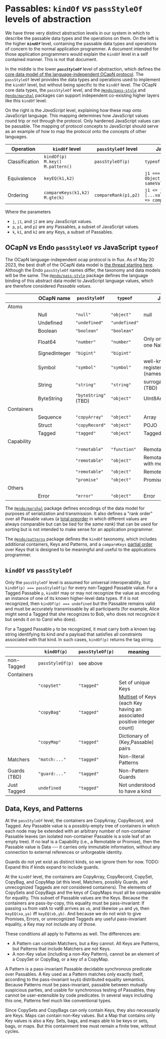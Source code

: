 # Passables: `kindOf`  *vs* `passStyleOf` levels of abstraction

We have three very distinct abstraction levels in our system in which to describe the passable data types and the operations on them. On the left is the higher ***`kindOf`*** level, containing the passable data types and operations of concern to the normal application programmer. A document intended for those application programmers would explain the `kindOf` level in a self contained manner. This is not that document.

In the middle is the lower ***`passStyleOf`*** level of abstraction, which defines the [core data model of the language-independent OCapN protocol]((https://github.com/ocapn/ocapn/issues/5#issuecomment-1549012122)). The `passStyleOf` level provides the data types and operations used to implement the `kindOf` level, but without being specific to the `kindOf` level. The OCapN core data types, the `passStyleOf` level, and the [`@endo/pass-style`](https://www.npmjs.com/package/@endo/pass-style) and [`@endo/marshal`](https://www.npmjs.com/package/@endo/marshal) packages can support independent co-existing higher layers like this `kindOf` level.

On the right is the *JavaScript* level, explaining how these map onto JavaScript language. This mapping determines how JavaScript values round trip or not through the protocol. Only hardened JavaScript values can be passable. The mapping of protocol concepts to JavaScript should serve as an example of how to map the protocol onto the concepts of other languages.

| Operation      | `kindOf` level                            | `passStyleOf` level  | JavaScript level                                            |
| -------------- | ----------------------------------------- | -------------------- | ----------------------------------------------------------- |
| Classification | `kindOf(p)`<br>`M.key()`<br>`M.pattern()` | `passStyleOf(p)`     | `typeof j`                                                  |
| Equivalence    | `keyEQ(k1,k2)`                            |                      | `j1 === j2`<br>`Object.is(j1,j2)`<br>`sameValueZero(j1,j2)` |
| Ordering       | `compareKeys(k1,k2)`<br>`M.gte(k)`        | `compareRank(p1,p2)` | `j1 <= j2`<br>`[...values].sort((j1,j2) => compare(j1,j2))` |

Where the parameters
   * `j`, `j1`, and `j2` are any JavaScript values.
   * `p`, `p1`, and `p2` are any Passables, a subset of JavaScript values.
   * `k`, `k1`, and `k2` are any Keys, a subset of Passables.


## OCapN *vs* Endo `passStyleOf` *vs* JavaScript `typeof`

The OCapN language-independent ocap protocol is in flux. As of May 20 2023, the best draft of the OCapN data model is [the thread starting here](https://github.com/ocapn/ocapn/issues/5#issuecomment-1549012122). Although the Endo `passStyleOf` names differ, the taxonomy and data models will be the same. The [`@endo/pass-style`](https://www.npmjs.com/package/@endo/pass-style) package defines the language binding of this abstract data model to JavaScript language values, which are therefore considered *Passable values*.

|            | OCapN name    | `passStyleOf`        | `typeof`      | JS notes                      |
|------------|---------------|----------------------|---------------|-------------------------------|
| Atoms      |               |                      |               |                               |
|            | Null          | `"null"`             | `"object"`    | null                          |
|            | Undefined     | `"undefined"`        | `"undefined"` |                               |
|            | Boolean       | `"boolean"`          | `"boolean"`   |                               |
|            | Float64       | `"number"`           | `"number"`    | Only one zero, only one NaN   |
|            | SignedInteger | `"bigint"`           | `"bigint"`    |                               |
|            | Symbol        | `"symbol"`           | `"symbol"`    | well-known & registered only (names TBD) |
|            | String        | `"string"`           | `"string"`    | surrogate confusion (TBD)     |
|            | ByteString    | `"byteString"` (TBD) | `"object"`    | UInt8Array (TBD)              |
| Containers |               |                      |               |                               |
|            | Sequence      | `"copyArray"`        | `"object"`    | Array                         |
|            | Struct        | `"copyRecord"`       | `"object"`    | POJO                          |
|            | Tagged        | `"tagged"`           | `"object"`    | Tagged/CopyTagged             |
| Capability |               |                      |               |                               |
|            |               | `"remotable"`        | `"function"`  | Remotable function            |
|            |               | `"remotable"`        | `"object"`    | Remotable object with methods |
|            |               | `"remotable"`        | `"object"`    | Remote Presence               |
|            |               | `"promise"`          | `"object"`    | Promise                       |
| Others     |               |                      |               |                               |
|            | Error         | `"error"`            | `"object"`    | Error                         |

The [`@endo/marshal`](https://www.npmjs.com/package/@endo/marshal) package defines encodings of the data model for purposes of serialization and transmission.
It also defines a "rank order" over all Passable values (a [total preorder](https://en.wikipedia.org/wiki/Weak_ordering) in which different values are always comparable but can be tied for the *same rank*) that can be used for sorting but is not intended to make sense for an application programmer.

The [`@endo/patterns`](https://www.npmjs.com/package/@endo/patterns) package defines the `kindOf` taxonomy, which includes additional containers, Keys and Patterns, and a `compareKeys` [partial order](https://en.wikipedia.org/wiki/Partially_ordered_set) over Keys that is designed to be meaningful and useful to the applications programmer.

## `kindOf` *vs* `passStyleOf`

Only the `passStyleOf` level is assumed for universal interoperability, but `kindOf(p) === passStyleOf(p)` for every non-Tagged Passable value. For a Tagged Passable `p`, `kindOf` may or may not recognize the value as encoding an instance of one of its known higher-level data types. If it is not recognized, then `kindOf(p) === undefined` but the Passable remains valid and must be accurately transmissable by all participants (for example, Alice might send a Tagged that she recognizes to Bob, who does not recognize it but sends it on to Carol who does).

For a Tagged Passable `p` to be recognized, it must carry both a known tag string identifying its kind _and_ a payload that satisfies all constraints associated with that kind. In such cases, `kindOf(p)` returns the tag string.

|              | `kindOf(p)`      | `passStyleOf(p)` | meaning                        |
|--------------|------------------|------------------|--------------------------------|
| non-Tagged   | `passStyleOf(p)` | see above        |                                |
| Containers   |                  |                  |                                |
|              | `"copySet"`      | `"tagged"`       | Set of unique Keys             |
|              | `"copyBag"`      | `"tagged"`       | [Multiset](https://en.wikipedia.org/wiki/Multiset) of Keys (each Key having an associated positive integer count) |
|              | `"copyMap"`      | `"tagged"`       | Dictionary of (Key,Passable) pairs |
| Matchers     | `"match:..."`    | `"tagged"`       | Non-literal Patterns           |
| Guards (TBD) | `"guard:..."`    | `"tagged"`       | Non-Pattern Guards             |
| Just Tagged  | `undefined`      | `"tagged"`       | Not understood to have a kind  |


## Data, Keys, and Patterns

At the `passStyleOf` level, the containers are CopyArray, CopyRecord, and Tagged. Any Passable value is a possibly-empty tree of containers in which each node may be extended with an arbitrary number of non-container Passable leaves (an isolated non-container Passable is a sole leaf of an empty tree).
If no leaf is a Capability (i.e., a Remotable or Promise), then the Passable value is Data --- it carries only immutable information, without any connection to external references or unforgeable identity.

Guards do not yet exist as distinct kinds, so we ignore them for now. TODO: Expand this if kinds expand to include guards.

At the `kindOf` level, the containers are CopyArray, CopyRecord, CopySet, CopyBag, and CopyMap (at this level, Matchers, possibly Guards, and unrecognized Taggeds are _not_ considered containers). The elements of CopySets and CopyBags and the keys of CopyMaps must all be comparable for equality. This subset of Passable values are the Keys. Because the containers are pass-by-copy, this equality must be pass-invariant: If passing `xa` from vatA to vatB arrives as `xb`, and likewise `ya` and `yb`, then `keyEQ(xa,ya)` iff `keyEQ(xb,yb)`. And because we do not wish to give Promises, Errors, or unrecognized Taggeds any useful pass-invariant equality, a Key may not include any of those.

These conditions all apply to Patterns as well. The differences are:
   * A Pattern can contain Matchers, but a Key cannot. All Keys are Patterns, but Patterns that include Matchers are not Keys.
   * A non-Key value (including a non-Key Pattern), cannot be an element of a CopySet or CopyBag, or a key of a CopyMap.

A Pattern is a pass-invariant Passable decidable synchronous predicate over Passables. A Key used as a Pattern matches only exactly itself, according to the pass-invariant `keyEQ` distributed equality semantics. Because Patterns must be pass-invariant, passable between mutually suspicious parties, and usable for synchronous testing of Passables, they cannot be user-extensible by code predicates. In several ways including this one, Patterns feel much like conventional types.

Since CopySets and CopyBags can only contain Keys, they also necessarily are Keys. Maps can contain non-Key values. But a Map that contains only Key values is also a Key. Sets, bags, and maps able to be keys or sets, bags, or maps. But this containment tree must remain a finite tree, without cycles.
